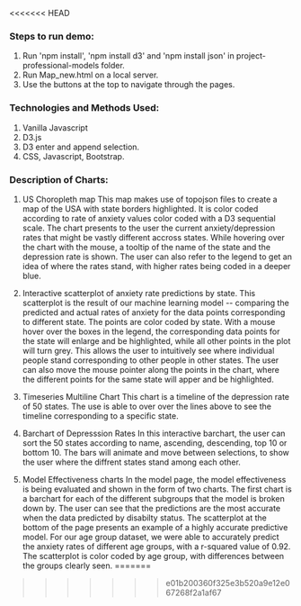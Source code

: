 <<<<<<< HEAD
### Steps to run demo:

1. Run 'npm install', 'npm install d3' and 'npm install json' in project-professional-models folder.
2. Run Map_new.html on a local server.
3. Use the buttons at the top to navigate through the pages.

### Technologies and Methods Used:
1. Vanilla Javascript
2. D3.js
3. D3 enter and append selection.
4. CSS, Javascript, Bootstrap.

### Description of Charts:

1. US Choropleth map
This map makes use of topojson files to create a map of the USA with state borders highlighted. It is color coded according to rate of anxiety values color coded with a D3 sequential scale. The chart presents to the user the current anxiety/depression rates that might be vastly different accross states. While hovering over the chart with the mouse, a tooltip of the name of the state and the depression rate is shown. The user can also refer to the legend to get an idea of where the rates stand, with higher rates being coded in a deeper blue.

2. Interactive scatterplot of anxiety rate predictions by state.
This scatterplot is the result of our machine learning model -- comparing the predicted and actual rates of anxiety for the data points corresponding to different state. The points are color coded by state. With a mouse hover over the boxes in the legend, the corresponding data points for the state will enlarge and be highlighted, while all other points in the plot will turn grey. This allows the user to intuitively see where individual people stand corresponding to other people in other states. The user can also move the mouse pointer along the points in the chart, where the different points for the same state will apper and be highlighted.

3. Timeseries Multiline Chart
This chart is a timeline of the depression rate of 50 states. The use is able to over over the lines above to see the timeline corresponding to a specific state.

4. Barchart of Depresssion Rates
In this interactive barchart, the user can sort the 50 states according to name, ascending, descending, top 10 or bottom 10. The bars will animate and move between selections, to show the user where the diffrent states stand among each other.

5. Model Effectiveness charts
In the model page, the model effectiveness is being evaluated and shown in the form of two charts. The first chart is a barchart for each of the different subgroups that the model is broken down by. The user can see that the predictions are the most accurate when the data predicted by disabilty status. The scatterplot at the bottom of the page presents an example of a highly accurate predictive model. For our age group dataset, we were able to accurately predict the anxiety rates of different age groups, with a r-squared value of 0.92. The scatterplot is color coded by age group, with differences between the groups clearly seen.
=======

>>>>>>> e01b200360f325e3b520a9e12e067268f2a1af67
